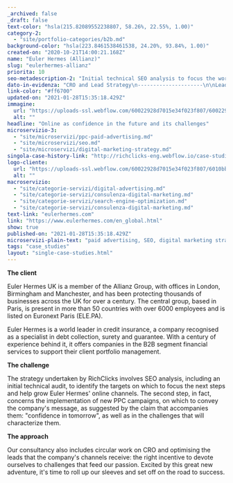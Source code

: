 ```yaml
---
_archived: false
_draft: false
text-color: "hsla(215.82089552238807, 58.26%, 22.55%, 1.00)"
category-2:
  - "site/portfolio-categories/b2b.md"
background-color: "hsla(223.8461538461538, 24.20%, 93.84%, 1.00)"
created-on: "2020-10-21T14:00:21.168Z"
name: "Euler Hermes (Allianz)"
slug: "eulerhermes-allianz"
priorita: 10
seo-metadescription-2: "Initial technical SEO analysis to focus the work and organise the next steps, to help the growth of online channels. Find out more!"
dato-in-evidenza: "CRO and Lead Strategy\n---------------------\n\nLead optimisation and acquisition strategy\n\n**SEO analysis**\n----------------\n\nAudit and global implementation  \n\nPPC Strategy\n------------\n\nVehicle of the corporate claim «confidence in tomorrow»"
link-color: "#ff6700"
updated-on: "2021-01-28T15:35:18.429Z"
immagine:
  url: "https://uploads-ssl.webflow.com/60022928d7015e34f023f807/60022928d7015e614023fb60_case-_0000s_0015_EulerHermes_Background-compressed-11zon.jpg"
  alt: ""
headline: "Online as confidence in the future and its challenges"
microservizio-3:
  - "site/microservizi/ppc-paid-advertising.md"
  - "site/microservizi/seo.md"
  - "site/microservizi/digital-marketing-strategy.md"
singola-case-history-link: "http://richclicks-eng.webflow.io/case-studies/eulerhermes-allianz"
logo-cliente:
  url: "https://uploads-ssl.webflow.com/60022928d7015e34f023f807/6010bb2ca3afcaf592034f00_60022928d7015e36d623fbb1_euler.png"
  alt: ""
macroservizio:
  - "site/categorie-servizi/digital-advertising.md"
  - "site/categorie-servizi/consulenza-digital-marketing.md"
  - "site/categorie-servizi/search-engine-optimization.md"
  - "site/categorie-servizi/consulenza-digital-marketing.md"
text-link: "eulerhermes.com"
link: "https://www.eulerhermes.com/en_global.html"
show: true
published-on: "2021-01-28T15:35:18.429Z"
microservizi-plain-text: "paid advertising, SEO, digital marketing strategy"
tags: "case_studies"
layout: "single-case-studies.html"
---
```


**The client**

Euler Hermes UK is a member of the Allianz Group, with offices in London, Birmingham and Manchester, and has been protecting thousands of businesses across the UK for over a century. The central group, based in Paris, is present in more than 50 countries with over 6000 employees and is listed on Euronext Paris (ELE.PA).

Euler Hermes is a world leader in credit insurance, a company recognised as a specialist in debt collection, surety and guarantee. With a century of experience behind it, it offers companies in the B2B segment financial services to support their client portfolio management.

**The challenge**

The strategy undertaken by RichClicks involves SEO analysis, including an initial technical audit, to identify the targets on which to focus the next steps and help grow Euler Hermes' online channels. The second step, in fact, concerns the implementation of new PPC campaigns, on which to convey the company's message, as suggested by the claim that accompanies them: "confidence in tomorrow", as well as in the challenges that will characterize them.

**The approach**

Our consultancy also includes circular work on CRO and optimising the leads that the company's channels receive: the right incentive to devote ourselves to challenges that feed our passion. Excited by this great new adventure, it's time to roll up our sleeves and set off on the road to success.

